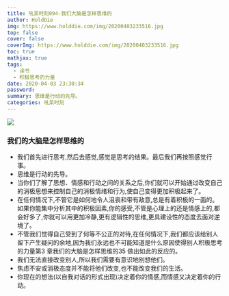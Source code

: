 ```yaml
---
title: 吼呆时刻094-我们大脑是怎样思维的
author: HoldDie
img: https://www.holddie.com/img/20200403233516.jpg
top: false
cover: false
coverImg: https://www.holddie.com/img/20200403233516.jpg
toc: true
mathjax: true
tags:
  - 读书
  - 积极思考的力量
date: 2020-04-03 23:30:34
password:
summary: 思维是行动的先导。
categories: 吼呆时刻
---
```


![](https://www.holddie.com/img/20200403233516.jpg)

### 我们的大脑是怎样思维的

- 我们首先进行思考,然后去感觉,感觉是思考的结果。最后我们再按照感觉行事。
- 思维是行动的先导。
- 当你们了解了思想、情感和行动之间的关系之后,你们就可以开始通过改变自己的消极思想来控制自己的消极情绪和行为,使自己变得更加积极起来了。
- 在任何情况下,不管它是如何地令人沮丧和带有敌意,总是有着积极的一面的。如果你能集中分析其中的积极因素,你的感受,不管是心理上的还是情感上的,都会好多了,你就可以用更加冷静,更有逻辑性的思维,更具建设性的态度去面对逆境了。
- 不管我们觉得自己受到了何等不公正的对待,在任何情况下,我们都应该给别人留下产生疑问的余地,因为我们永远也不可能知道是什么原因使得别人积极思考的力量第3 章我们的大脑是怎样思维的35 做出如此的反应的。
- 我们无法直接改变别人,所以我们需要有意识地别想他们。
- 焦虑不安或消极态度并不能将他们改变,也不能改变我们的生活。
- 你现在的想法(以自我对话的形式出现)决定着你的情感,而情感又决定着你的行动。
